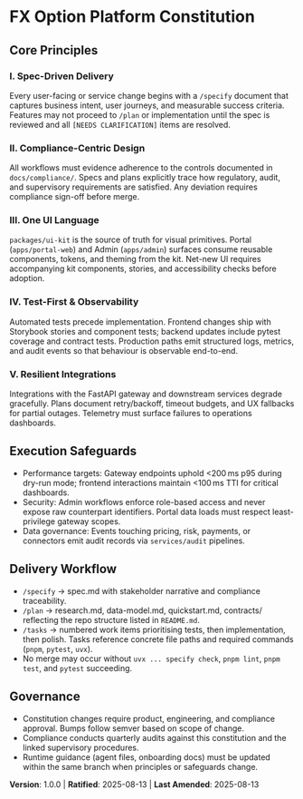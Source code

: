 <!--
Sync Impact Report
Version change: 0.0.0 → 1.0.0
Modified principles: N/A (initial ratification)
Added sections: Core Principles, Execution Safeguards, Delivery Workflow, Governance
Templates requiring updates: 
  ✅ .specify/templates/spec-template.md
  ✅ .specify/templates/plan-template.md
  ✅ .specify/templates/tasks-template.md
  ⚠️ docs/ (add cross-links when new specs land)
Deferred TODOs: None
-->

# FX Option Platform Constitution

## Core Principles

### I. Spec-Driven Delivery
Every user-facing or service change begins with a `/specify` document that captures business intent, user journeys, and measurable success criteria. Features may not proceed to `/plan` or implementation until the spec is reviewed and all `[NEEDS CLARIFICATION]` items are resolved.

### II. Compliance-Centric Design
All workflows must evidence adherence to the controls documented in `docs/compliance/`. Specs and plans explicitly trace how regulatory, audit, and supervisory requirements are satisfied. Any deviation requires compliance sign-off before merge.

### III. One UI Language
`packages/ui-kit` is the source of truth for visual primitives. Portal (`apps/portal-web`) and Admin (`apps/admin`) surfaces consume reusable components, tokens, and theming from the kit. Net-new UI requires accompanying kit components, stories, and accessibility checks before adoption.

### IV. Test-First & Observability
Automated tests precede implementation. Frontend changes ship with Storybook stories and component tests; backend updates include pytest coverage and contract tests. Production paths emit structured logs, metrics, and audit events so that behaviour is observable end-to-end.

### V. Resilient Integrations
Integrations with the FastAPI gateway and downstream services degrade gracefully. Plans document retry/backoff, timeout budgets, and UX fallbacks for partial outages. Telemetry must surface failures to operations dashboards.

## Execution Safeguards
- Performance targets: Gateway endpoints uphold <200 ms p95 during dry-run mode; frontend interactions maintain <100 ms TTI for critical dashboards.
- Security: Admin workflows enforce role-based access and never expose raw counterpart identifiers. Portal data loads must respect least-privilege gateway scopes.
- Data governance: Events touching pricing, risk, payments, or connectors emit audit records via `services/audit` pipelines.

## Delivery Workflow
- `/specify` → spec.md with stakeholder narrative and compliance traceability.
- `/plan` → research.md, data-model.md, quickstart.md, contracts/ reflecting the repo structure listed in `README.md`.
- `/tasks` → numbered work items prioritising tests, then implementation, then polish. Tasks reference concrete file paths and required commands (`pnpm`, `pytest`, `uvx`).
- No merge may occur without `uvx ... specify check`, `pnpm lint`, `pnpm test`, and `pytest` succeeding.

## Governance
- Constitution changes require product, engineering, and compliance approval. Bumps follow semver based on scope of change.
- Compliance conducts quarterly audits against this constitution and the linked supervisory procedures.
- Runtime guidance (agent files, onboarding docs) must be updated within the same branch when principles or safeguards change.

**Version**: 1.0.0 | **Ratified**: 2025-08-13 | **Last Amended**: 2025-08-13
